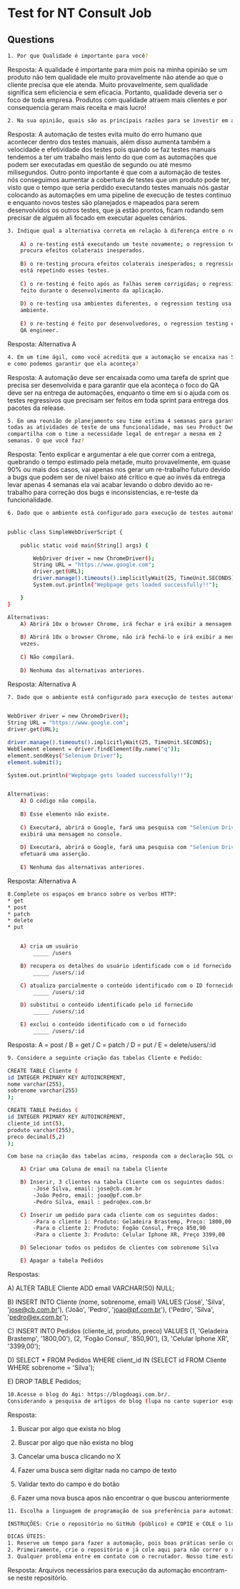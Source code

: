 # Test for NT Consult Job

## Questions

```bash
1. Por que Qualidade é importante para você?
```

Resposta: A qualidade é importante para mim pois na minha opinião se um produto não tem qualidade ele muito provavelmente não atende ao que o cliente precisa que ele atenda. Muito provavelmente, sem qualidade significa sem eficiencia e sem eficacia. Portanto, qualidade deveria ser o foco de toda empresa. Produtos com qualidade atraem mais clientes e por consequencia geram mais receita e mais lucro!

```bash
2. Na sua opinião, quais são as principais razões para se investir em automação de testes?
```

Resposta: A automação de testes evita muito do erro humano que acontecer dentro dos testes manuais, além disso aumenta também a velocidade e efetividade dos testes pois quando se faz testes manuais tendemos a ter um trabalho mais lento do que com as automações que podem ser executadas em questão de segundo ou até mesmo milisegundos. Outro ponto importante é que com a automação de testes nós conseguimos aumentar a cobertura de testes que um produto pode ter, visto que o tempo que seria perdido executando testes manuais nós gastar colocando as automações em uma pipeline de execução de testes continuo e enquanto novos testes são planejados e mapeados para serem desenvolvidos os outros testes, que ja estão prontos, ficam rodando sem precisar de alguém ali focado em executar aqueles cenários.

```bash
3. Indique qual a alternativa correta em relação à diferença entre o re-testing e regression testing:
    
    A) o re-testing está executando um teste novamente; o regression testing
    procura efeitos colaterais inesperados.
    
    B) o re-testing procura efeitos colaterais inesperados; o regression testing
    está repetindo esses testes.
    
    C) o re-testing é feito após as falhas serem corrigidas; o regression testing é
    feito durante o desenvolvimento da aplicação.
    
    D) o re-testing usa ambientes diferentes, o regression testing usa o mesmo
    ambiente.
    
    E) o re-testing é feito por desenvolvedores, o regression testing é feito por
    QA engineer.
```

Resposta: Alternativa A

```bash
4. Em um time ágil, como você acredita que a automação se encaixa nas Sprints
e como podemos garantir que ela aconteça?
```

Resposta: A automação deve ser encaixada como uma tarefa de sprint que precisa ser desenvolvida e para garantir que ela aconteça o foco do QA deve ser na entrega de automações, enquanto o time em si o ajuda com os testes regressivos que precisam ser feitos em toda sprint para entrega dos pacotes da release.

```bash
5. Em uma reunião de planejamento seu time estima 4 semanas para garantir
todas as atividades de teste de uma funcionalidade, mas seu Product Owner
compartilha com o time a necessidade legal de entregar a mesma em 2
semanas. O que você faz?
```

Resposta: Tento explicar e argumentar a ele que correr com a entrega, quebrando o tempo estimado pela metade, muito provavelmente, em quase 90% ou mais dos casos, vai apenas nos gerar um re-trabalho futuro devido a bugs que podem ser de nivel baixo até critico e que ao invés da entrega levar apenas 4 semanas ela vai acabar levando o dobro devido ao re-trabalho para correção dos bugs e inconsistencias, e re-teste da funcionalidade. 

```bash
6. Dado que o ambiente está configurado para execução de testes automatizados utilizando o Selenium WebDriver, indique a alternativa correta em relação ao que ocorrerá com o código abaixo após 10 execuções:


public class SimpleWebDriverScript {
	
	public static void main(String[] args) {

		WebDriver driver = new ChromeDriver();
		String URL = "https://www.google.com";
		driver.get(URL);
		driver.manage().timeouts().implicitlyWait(25, TimeUnit.SECONDS);
		System.out.println("Wepbpage gets loaded successfully!!");

	}
}

Alternativas:
    A) Abrirá 10x o browser Chrome, irá fechar e irá exibir a mensagem 10 vezes.
    
    B) Abrirá 10x o browser Chrome, não irá fechá-lo e irá exibir a mensagem 10
    vezes.
    
    C) Não compilará.
    
    D) Nenhuma das alternativas anteriores.
```

Resposta: Alternativa A

```bash
7. Dado que o ambiente está configurado para execução de testes automatizados utilizando o Selenium WebDriver, indique a alternativa correta para o código abaixo:


WebDriver driver = new ChromeDriver();
String URL = "https://www.google.com";
driver.get(URL);

driver.manage().timeouts().implicitlyWait(25, TimeUnit.SECONDS);
WebElement element = driver.findElement(By.name("q"));
element.sendKeys("Selenium Driver");
element.submit();

System.out.println("Wepbpage gets loaded successfully!!");


Alternativas:
    A) O código não compila.
    
    B) Esse elemento não existe.
    
    C) Executará, abrirá o Google, fará uma pesquisa com "Selenium Driver" e
    exibirá uma mensagem no console.
    
    D) Executará, abrirá o Google, fará uma pesquisa com "Selenium Driver" e
    efetuará uma asserção.
    
    E) Nenhuma das alternativas anteriores.
```

Resposta: Alternativa A

```bash
8.Complete os espaços em branco sobre os verbos HTTP:
* get
* post
* patch
* delete
* put


    A) cria um usuário
        _____ /users

    B) recupera os detalhes do usuário identificado com o id fornecido
        _____ /users/:id

    C) atualiza parcialmente o conteúdo identificado com o ID fornecido
        _____ /users/:id

    D) substitui o conteúdo identificado pelo id fornecido
        _____ /users/:id

    E) exclui o conteúdo identificado com o id fornecido
        _____ /users/:id
```

Resposta: A = post / B = get / C = patch / D = put / E = delete/users/:id

```bash
9. Considere a seguinte criação das tabelas Cliente e Pedido:

CREATE TABLE Cliente (
id INTEGER PRIMARY KEY AUTOINCREMENT,
nome varchar(255),
sobrenome varchar(255)
);

CREATE TABLE Pedidos (
id INTEGER PRIMARY KEY AUTOINCREMENT,
cliente_id int(5),
produto varchar(255),
preco decimal(5,2)
);

Com base na criação das tabelas acima, responda com a declaração SQL correta para cada uma das ações abaixo:

    A) Criar uma Coluna de email na tabela Cliente

    B) Inserir, 3 clientes na tabela Cliente com os seguintes dados:
        -José Silva, email: jose@cb.com.br
        -João Pedro, email: joao@pf.com.br
        -Pedro Silva, email : pedro@ex.com.br

    C) Inserir um pedido para cada cliente com os seguintes dados:
        -Para o cliente 1: Produto: Geladeira Brastemp, Preço: 1800,00
        -Para o cliente 2: Produto: Fogão Consul, Preço 850,90
        -Para o cliente 3: Produto: Celular Iphone XR, Preço 3399,00

    D) Selecionar todos os pedidos de clientes com sobrenome Silva

    E) Apagar a tabela Pedidos
```

Respostas:

A) ALTER TABLE Cliente ADD email VARCHAR(50) NULL;

B) INSERT INTO Cliente (nome, sobrenome, email)
    VALUES ('José', 'Silva', 'jose@cb.com.br'),
           ('João', 'Pedro', 'joao@pf.com.br'),
           ('Pedro', 'Silva', 'pedro@ex.com.br');

C) INSERT INTO Pedidos (cliente_id, produto, preco)
    VALUES (1, 'Geladeira Brastemp', '1800,00'),
           (2, 'Fogão Consul', '850,90'),
           (3, 'Celular Iphone XR', '3399,00');

D) SELECT * FROM Pedidos WHERE client_id IN (SELECT id FROM Cliente WHERE sobrenome = 'Silva');

E) DROP TABLE Pedidos;
    
```bash
10.Acesse o blog do Agi: https://blogdoagi.com.br/.
Considerando a pesquisa de artigos do blog (lupa no canto superior esquerdo), liste os possíveis cenários para a respectiva funcionalidade.
```

Resposta: 

1) Buscar por algo que exista no blog

2) Buscar por algo que não exista no blog

3) Cancelar uma busca clicando no X

4) Fazer uma busca sem digitar nada no campo de texto

5) Validar texto do campo e do botão

6) Fazer uma nova busca apos não encontrar o que buscou anteriormente

```bash
11. Escolha a linguagem de programação de sua preferência para automatizar os dois principais cenários da questão anterior.

INSTRUÇÕES: Crie o repositório no GitHub (público) e COPIE e COLE o link aqui. Desenvolva a automação e suba o código no repositório.

DICAS ÚTEIS:
1. Reserve um tempo para fazer a automação, pois boas práticas serão consideradas.
2. Primeiramente, crie o repositório e já cole aqui para não correr o risco de sua internet ficar instável e perder a sessão.
3. Qualquer problema entre em contato com o recrutador. Nosso time estará à disposição para tirar dúvidas.
```

Resposta: Arquivos necessários para execução da automação encontram-se neste repositório.